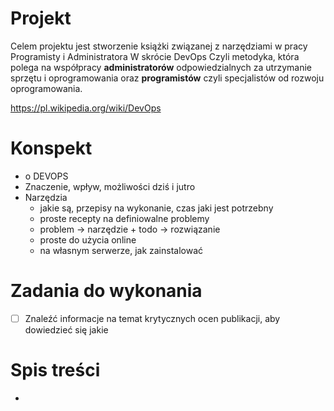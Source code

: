 # Projekt
Celem projektu jest stworzenie książki związanej z narzędziami w pracy Programisty i Administratora
W skrócie DevOps
Czyli metodyka, która polega na współpracy **administratorów** odpowiedzialnych za utrzymanie sprzętu i oprogramowania
 oraz **programistów** czyli specjalistów od rozwoju oprogramowania.

https://pl.wikipedia.org/wiki/DevOps


# Konspekt

+ o DEVOPS
+ Znaczenie, wpływ, możliwości dziś i jutro
+ Narzędzia 
    + jakie są, przepisy na wykonanie, czas jaki jest potrzebny
    + proste recepty na definiowalne problemy 
    + problem -> narzędzie + todo -> rozwiązanie
    + proste do użycia online
    + na własnym serwerze, jak zainstalować


# Zadania do wykonania

- [ ] Znaleźć informacje na temat krytycznych ocen publikacji, aby dowiedzieć się jakie   

# Spis treści

+
